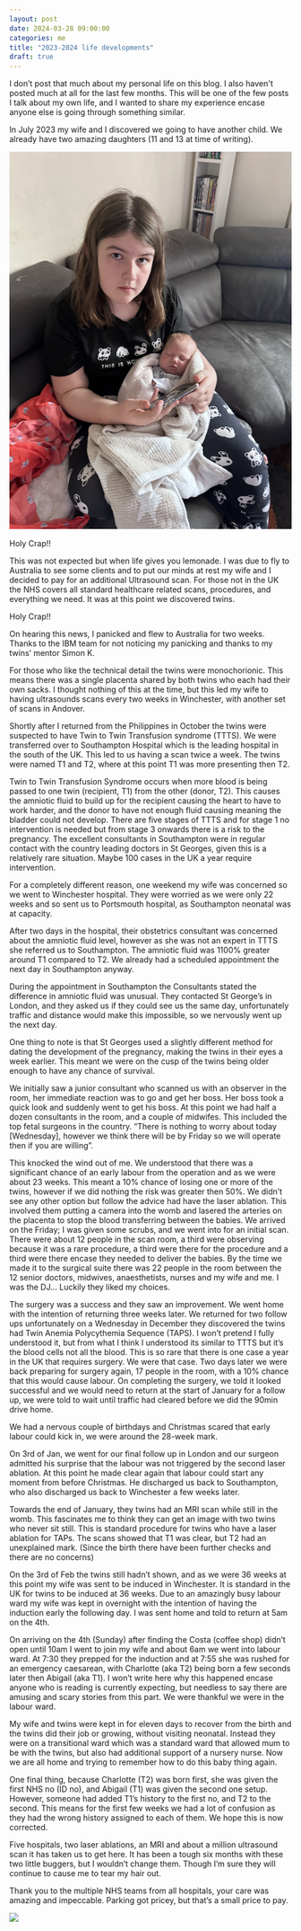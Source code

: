 ```yaml
---
layout: post
date: 2024-03-28 09:00:00
categories: me
title: "2023-2024 life developments"
draft: true
---
```


I don’t post that much about my personal life on this blog. I also haven't posted much at all for the last few months.  This will be one of the few posts I talk about my own life, and I wanted to share my experience encase anyone else is going through something similar.  

In July 2023 my wife and I discovered we going to have another child. We already have two amazing daughters (11 and 13 at time of writing).

![](/images/mia.png)

<!--more-->

Holy Crap!!

This was not expected but when life gives you lemonade.  I was due to fly to Australia to see some clients and to put our minds at rest my wife and I decided to pay for an additional Ultrasound scan. For those not in the UK the NHS covers all standard healthcare related scans, procedures, and everything we need. It was at this point we discovered twins.

Holy Crap!!

On hearing this news, I panicked and flew to Australia for two weeks. Thanks to the IBM team for not noticing my panicking and thanks to my twins’ mentor Simon K.

For those who like the technical detail the twins were monochorionic. This means there was a single placenta shared by both twins who each had their own sacks. I thought nothing of this at the time, but this led my wife to having ultrasounds scans every two weeks in Winchester, with another set of scans in Andover.

Shortly after I returned from the Philippines in October the twins were suspected to have Twin to Twin Transfusion syndrome (TTTS). We were transferred over to Southampton Hospital which is the leading hospital in the south of the UK. This led to us having a scan twice a week.  The twins were named T1 and T2, where at this point T1 was more presenting then T2.

Twin to Twin Transfusion Syndrome occurs when more blood is being passed to one twin (recipient, T1) from the other (donor, T2). This causes the amniotic fluid to build up for the recipient causing the heart to have to work harder, and the donor to have not enough fluid causing meaning the bladder could not develop. There are five stages of TTTS and for stage 1 no intervention is needed but from stage 3 onwards there is a risk to the pregnancy.  The excellent consultants in Southampton were in regular contact with the country leading doctors in St Georges, given this is a relatively rare situation. Maybe 100 cases in the UK a year require intervention.

For a completely different reason, one weekend my wife was concerned so we went to Winchester hospital. They were worried as we were only 22 weeks and so sent us to Portsmouth hospital, as Southampton neonatal was at capacity.

After two days in the hospital, their obstetrics consultant was concerned about the amniotic fluid level, however as she was not an expert in TTTS she referred us to Southampton. The amniotic fluid was 1100% greater around T1 compared to T2.  We already had a scheduled appointment the next day in Southampton anyway.

During the appointment in Southampton the Consultants stated the difference in amniotic fluid was unusual. They contacted St George’s in London, and they asked us if they could see us the same day, unfortunately traffic and distance would make this impossible, so we nervously went up the next day.

One thing to note is that St Georges used a slightly different method for dating the development of the pregnancy, making the twins in their eyes a week earlier. This meant we were on the cusp of the twins being older enough to have any chance of survival.

We initially saw a junior consultant who scanned us with an observer in the room, her immediate reaction was to go and get her boss. Her boss took a quick look and suddenly went to get his boss. At this point we had half a dozen consultants in the room, and a couple of midwifes. This included the top fetal surgeons in the country. “There is nothing to worry about today [Wednesday], however we think there will be by Friday so we will operate then if you are willing”.

This knocked the wind out of me. We understood that there was a significant chance of an early labour from the operation and as we were about 23 weeks. This meant a 10% chance of losing one or more of the twins, however if we did nothing the risk was greater then 50%. We didn’t see any other option but follow the advice had have the laser ablation. This involved them putting a camera into the womb and lasered the arteries on the placenta to stop the blood transferring between the babies. We arrived on the Friday; I was given some scrubs, and we went into for an initial scan. There were about 12 people in the scan room, a third were observing because it was a rare procedure, a third were there for the procedure and a third were there encase they needed to deliver the babies. By the time we made it to the surgical suite there was 22 people in the room between the 12 senior doctors, midwives, anaesthetists, nurses and my wife and me. I was the DJ… Luckily they liked my choices.

The surgery was a success and they saw an improvement. We went home with the intention of returning three weeks later. We returned for two follow ups unfortunately on a Wednesday in December they discovered the twins had Twin Anemia Polycythemia Sequence (TAPS). I won’t pretend I fully understood it, but from what I think I understood its similar to TTTS but it’s the blood cells not all the blood.  This is so rare that there is one case a year in the UK that requires surgery. We were that case.  Two days later we were back preparing for surgery again, 17 people in the room,  with a 10% chance that this would cause labour. On completing the surgery, we told it looked successful and we would need to return at the start of January for a follow up, we were told to wait until traffic had cleared before we did the 90min drive home.

We had a nervous couple of birthdays and Christmas scared that early labour could kick in, we were around the 28-week mark.

On 3rd of Jan, we went for our final follow up in London and our surgeon admitted his surprise that the labour was not triggered by the second laser ablation. At this point he made clear again that labour could start any moment from before Christmas. He discharged us back to Southampton, who also discharged us back to Winchester a few weeks later.  

Towards the end of January, they twins had an MRI scan while still in the womb. This fascinates me to think they can get an image with two twins who never sit still. This is standard procedure for twins who have a laser ablation for TAPs. The scans showed that T1 was clear, but T2 had an unexplained mark. (Since the birth there have been further checks and there are no concerns)

On the 3rd of Feb the twins still hadn’t shown, and as we were 36 weeks at this point my wife was sent to be induced in Winchester. It is standard in the UK for twins to be induced at 36 weeks. Due to an amazingly busy labour ward my wife was kept in overnight with the intention of having the induction early the following day. I was sent home and told to return at 5am on the 4th.

On arriving on the 4th (Sunday) after finding the Costa (coffee shop) didn’t open until 10am I went to join my wife and about 6am we went into labour ward.  At 7:30 they prepped for the induction and at 7:55 she was rushed for an emergency caesarean, with Charlotte (aka T2) being born a few seconds later then Abigail (aka T1). I won’t write here why this happened encase anyone who is reading is currently expecting, but needless to say there are amusing and scary stories from this part. We were thankful we were in the labour ward.

My wife and twins were kept in for eleven days to recover from the birth and the twins did their job or growing, without visiting neonatal. Instead they were on a transitional ward which was a standard ward that allowed mum to be with the twins, but also had additional support of a nursery nurse. Now we are all home and trying to remember how to do this baby thing again.

One final thing, because Charlotte (T2) was born first, she was given the first NHS no (ID no), and Abigail (T1) was given the second one setup. However, someone had added T1’s history to the first no, and T2 to the second. This means for the first few weeks we had a lot of confusion as they had the wrong history assigned to each of them. We hope this is now corrected.

Five hospitals, two laser ablations, an MRI and about a million ultrasound scan it has taken us to get here. It has been a tough six months with these two little buggers, but I wouldn’t change them. Though I’m sure they will continue to cause me to tear my hair out.

Thank you to the multiple NHS teams from all hospitals, your care was amazing and impeccable. Parking got pricey, but that’s a small price to pay.

![](/images/twin.png)
